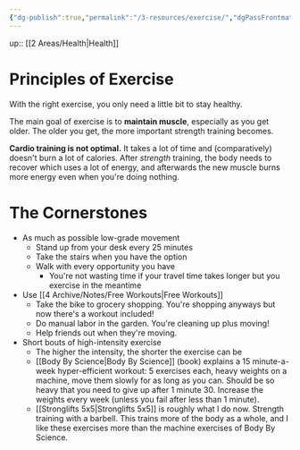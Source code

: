 ```yaml
---
{"dg-publish":true,"permalink":"/3-resources/exercise/","dgPassFrontmatter":true}
---
```


up:: [[2 Areas/Health\|Health]]

# Principles of Exercise
With the right exercise, you only need a little bit to stay healthy.

The main goal of exercise is to **maintain muscle**, especially as you get older. The older you get, the more important strength training becomes.

**Cardio training is not optimal.** It takes a lot of time and (comparatively) doesn't burn a lot of calories. After *strength* training, the body needs to recover which uses a lot of energy, and afterwards the new muscle burns more energy even when you're doing nothing.

# The Cornerstones
- As much as possible low-grade movement
	- Stand up from your desk every 25 minutes
	- Take the stairs when you have the option
	- Walk with every opportunity you have
		- You're not wasting time if your travel time takes longer but you exercise in the meantime
- Use [[4 Archive/Notes/Free Workouts\|Free Workouts]]
	- Take the bike to grocery shopping. You're shopping anyways but now there's a workout included!
	- Do manual labor in the garden. You're cleaning up plus moving!
	- Help friends out when they're moving.
- Short bouts of high-intensity exercise
	- The higher the intensity, the shorter the exercise can be
	- [[Body By Science\|Body By Science]] (book) explains a 15 minute-a-week hyper-efficient workout: 5 exercises each, heavy weights on a machine, move them slowly for as long as you can. Should be so heavy that you need to give up after 1 minute 30. Increase the weights every week (unless you fail after less than 1 minute).
	- [[Stronglifts 5x5\|Stronglifts 5x5]] is roughly what I do now. Strength training with a barbell. This trains more of the body as a whole, and I like these exercises more than the machine exercises of Body By Science.